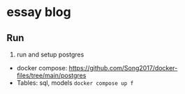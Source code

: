 # essay blog

## Run
1. run and setup postgres
- docker compose: https://github.com/Song2017/docker-files/tree/main/postgres 
- Tables: sql, models
`docker compose up f`